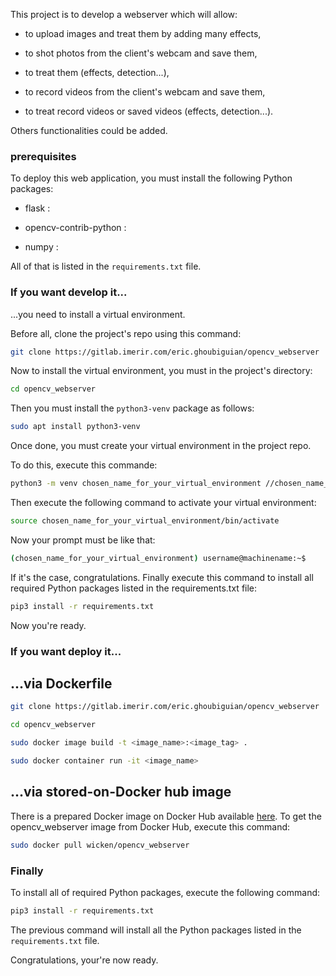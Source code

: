 This project is to develop a webserver which will allow:

* to upload images and treat them by adding many effects,

* to shot photos from the client's webcam and save them,

* to treat them (effects, detection...),

* to record videos from the client's webcam and save them,

* to treat record videos or saved videos (effects, detection...).

Others functionalities could be added.

### prerequisites

To deploy this web application, you must install the following Python packages:

* flask : 

* opencv-contrib-python :

* numpy :

All of that is listed in the `requirements.txt` file.

### If you want develop it...

...you need to install a virtual environment.

Before all, clone the project's repo using this command:

```bash
git clone https://gitlab.imerir.com/eric.ghoubiguian/opencv_webserver
```

Now to install the virtual environment, you must in the project's directory:

```bash
cd opencv_webserver
```

Then you must install the `python3-venv` package as follows:

```bash
sudo apt install python3-venv
```
Once done, you must create your virtual environment in the project repo.

To do this, execute this commande:

```bash
python3 -m venv chosen_name_for_your_virtual_environment //chosen_name_for_your_virtual_environment can be replaced by the name you want
```
Then execute the following command to activate your virtual environment:

```bash
source chosen_name_for_your_virtual_environment/bin/activate
```
Now your prompt must be like that:

```bash
(chosen_name_for_your_virtual_environment) username@machinename:~$
```
If it's the case, congratulations. Finally execute this command to install all required Python packages listed in the requirements.txt file:

```bash
pip3 install -r requirements.txt
```
Now you're ready.

### If you want deploy it...

## ...via Dockerfile

```bash
git clone https://gitlab.imerir.com/eric.ghoubiguian/opencv_webserver
```

```bash
cd opencv_webserver
```


```bash
sudo docker image build -t <image_name>:<image_tag> .
```


```bash
sudo docker container run -it <image_name>
```
## ...via stored-on-Docker hub image

There is a prepared Docker image on Docker Hub available [here](https://hub.docker.com/r/wicken/opencv_webserver). To get the opencv_webserver image from Docker Hub, execute this command:

```bash
sudo docker pull wicken/opencv_webserver
```
### Finally

To install all of required Python packages, execute the following command:

```bash
pip3 install -r requirements.txt
```
The previous command will install all the Python packages listed in the `requirements.txt` file.

Congratulations, your're now ready.
